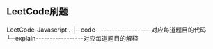 ## LeetCode刷题

LeetCode-Javascript:.
├─code--------------------对应每道题目的代码   
└─explain-----------------对应每道题目的解释 

